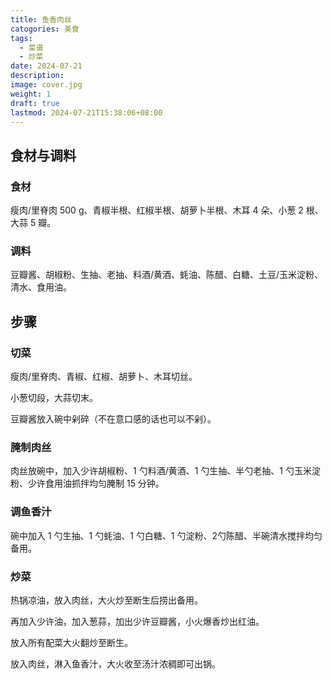 ```yaml
---
title: 鱼香肉丝
catogories: 美食
tags:
  - 菜谱
  - 炒菜
date: 2024-07-21
description: 
image: cover.jpg
weight: 1
draft: true
lastmod: 2024-07-21T15:38:06+08:00
---
```


## 食材与调料

### 食材

瘦肉/里脊肉 500 g、青椒半根、红椒半根、胡萝卜半根、木耳 4 朵、小葱 2 根、大蒜 5 瓣。

### 调料

豆瓣酱、胡椒粉、生抽、老抽、料酒/黄酒、蚝油、陈醋、白糖、土豆/玉米淀粉、清水、食用油。

## 步骤

### 切菜

瘦肉/里脊肉、青椒、红椒、胡萝卜、木耳切丝。

小葱切段，大蒜切末。

豆瓣酱放入碗中剁碎（不在意口感的话也可以不剁）。

### 腌制肉丝

肉丝放碗中，加入少许胡椒粉、1 勺料酒/黄酒、1 勺生抽、半勺老抽、1 勺玉米淀粉、少许食用油抓拌均匀腌制 15 分钟。

### 调鱼香汁

碗中加入 1 勺生抽、1 勺蚝油、1 勺白糖、1 勺淀粉、2勺陈醋、半碗清水搅拌均匀备用。

### 炒菜

热锅凉油，放入肉丝，大火炒至断生后捞出备用。

再加入少许油，加入葱蒜，加出少许豆瓣酱，小火爆香炒出红油。

放入所有配菜大火翻炒至断生。

放入肉丝，淋入鱼香汁，大火收至汤汁浓稠即可出锅。


